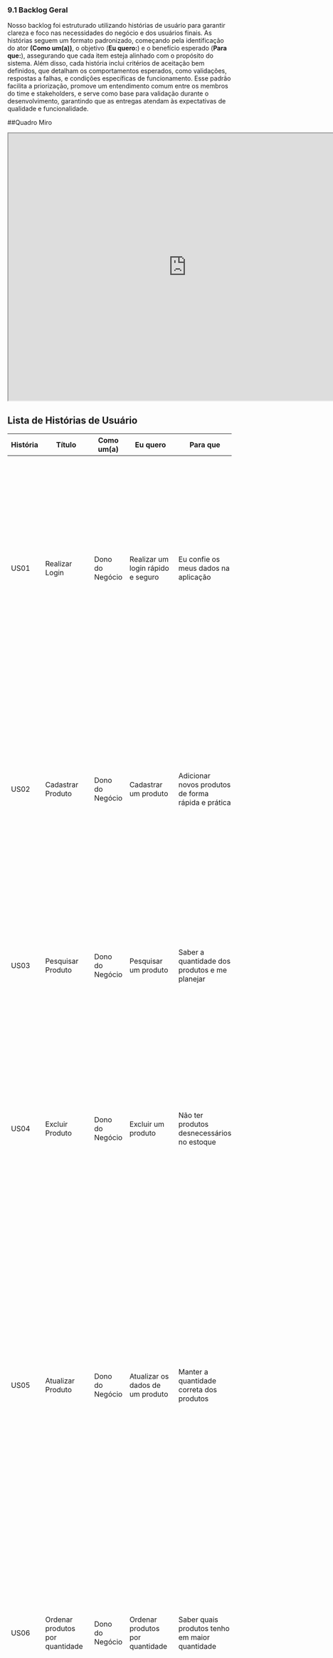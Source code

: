 ### 9.1 **Backlog Geral**
Nosso backlog foi estruturado utilizando histórias de usuário para garantir clareza e foco nas necessidades do negócio e dos usuários finais. As histórias seguem um formato padronizado, começando pela identificação do ator **(Como um(a))**, o objetivo (**Eu quero:**) e o benefício esperado (**Para que:**), assegurando que cada item esteja alinhado com o propósito do sistema. Além disso, cada história inclui critérios de aceitação bem definidos, que detalham os comportamentos esperados, como validações, respostas a falhas, e condições específicas de funcionamento. Esse padrão facilita a priorização, promove um entendimento comum entre os membros do time e stakeholders, e serve como base para validação durante o desenvolvimento, garantindo que as entregas atendam às expectativas de qualidade e funcionalidade.

##Quadro Miro

<iframe src="https://miro.com/app/board/uXjVL4APDBU=/?share_link_id=215557801634" width="800" height="600"></iframe>

## Lista de Histórias de Usuário

| História | Título                            | Como um(a)       | Eu quero                              | Para que                               | Critérios de Aceitação                                                                                                       |
|--------|-----------------------------------|------------------|---------------------------------------|----------------------------------------|-----------------------------------------------------------------------------------------------------------------------------|
| US01    | Realizar Login                    | Dono do Negócio  | Realizar um login rápido e seguro     | Eu confie os meus dados na aplicação  | 1. O sistema deve informar qual campo não foi preenchido corretamente em caso de falha. <br> 2. CPF e senha devem ser únicos por usuário. <br> 3. Manter o usuário logado por 24 horas, a menos que ele faça logout. <br> 4. Redirecionar o usuário para a página inicial com uma mensagem de boas-vindas após o login bem-sucedido. |
| US02   | Cadastrar Produto               | Dono do Negócio  | Cadastrar um produto                  | Adicionar novos produtos de forma rápida e prática | 1. Concluir o cadastro em até 3 etapas. <br> 2. Informar nome, quantidade e descrição. <br> 3. Preço deve aceitar valores numéricos positivos. <br> 4. Permitir quantidades fracionadas. <br> 5. Exibir mensagem de sucesso após cadastro. <br> 6. Exibir mensagem clara se houver campos ausentes ou inválidos. |
| US03  | Pesquisar Produto               | Dono do Negócio  | Pesquisar um produto                  | Saber a quantidade dos produtos e me planejar | 1. Permitir pesquisa pelo nome completo ou parcial. <br> 2. A pesquisa deve ser acionada por "Enter" ou botão "Buscar". <br> 3. Exibir "Nenhum produto encontrado" se não houver resultados. |
| US04    | Excluir Produto               | Dono do Negócio  | Excluir um produto                    | Não ter produtos desnecessários no estoque | 1. Exibir mensagem de confirmação antes de excluir. <br> 2. A exclusão deve ser confirmada pelo usuário. <br> 3. O botão de exclusão não deve ser facilmente clicado acidentalmente. <br> 4. Após exclusão, o produto não deve mais aparecer na lista. |
| US05  | Atualizar Produto            | Dono do Negócio  | Atualizar os dados de um produto      | Manter a quantidade correta dos produtos | 1. Permitir atualização de nome, descrição e quantidade. <br> 2. A edição deve ser feita a partir de uma lista com a opção "Editar". <br> 3. Validar os dados antes de salvar. <br> 4. Exibir mensagem de sucesso após salvar. <br> 5. Exibir mensagem de erro clara em caso de falha. <br> 6. O formulário deve carregar os dados atuais. <br> 7. Botões "Salvar" e "Cancelar" devem estar disponíveis. <br> 8. As alterações devem refletir imediatamente na lista e estoque. |
| US06   | Ordenar produtos por quantidade   | Dono do Negócio  | Ordenar produtos por quantidade       | Saber quais produtos tenho em maior quantidade | 1. Permitir ordenação crescente e decrescente. <br> 2. A ordenação deve ser acionada por botões ou opções claras. <br> 3. Exibir os produtos na nova ordem sem recarregar a página. <br> 4. Manter a ordenação enquanto o usuário estiver na lista. |
| US07   | Cadastrar Evento                | Dono do Negócio  | Cadastrar um Evento                   | Ficar ciente dos eventos futuros       | 1. Permitir cadastro informando nome, data, horário, local, quantidade de pessoas e descrição. <br> 2. Concluir em até 3 etapas ou em uma única tela. <br> 3. Botões "Salvar" e "Cancelar" devem estar disponíveis. <br> 4. Exibir evento na lista ou calendário após salvar. <br> 5. Exibir mensagem de confirmação após sucesso. <br> 6. Exibir mensagens específicas em caso de erro. |
| US08   | Cadastrar Gastos do evento      | Dono do Negócio  | Cadastrar os Gastos de um evento      | Saber quanto gastei em um evento       | 1. Associar gastos a um evento cadastrado. <br> 2. Informar tipo de gasto, descrição, valor e data. <br> 3. Valor deve aceitar apenas números positivos. <br> 4. Exibir mensagem de confirmação após sucesso. <br> 5. Exibir mensagens claras em caso de erro. |
| US09    | Cadastrar Ganhos do Evento      | Dono do Negócio  | Cadastrar os ganhos de um evento      | Saber quanto vendi e avaliar o evento  | 1. Registrar ganhos relacionados a um evento. <br> 2. Solicitar descrição, valor arrecadado e data. <br> 3. Valor deve aceitar apenas números positivos. <br> 4. Exibir mensagem de confirmação após sucesso. <br> 5. Exibir mensagens claras em caso de erro. |
| US010  | Gerar Relatório Referente aos Ganhos do Evento| Dono do Negócio  | Gerar relatórios sobre ganhos| Avaliar a lucratividade e tomar decisões estratégicas | 1. Relatórios devem conter nome do evento, total de ganhos, balanço final e lista detalhada de ganhos. <br> 2. Exibir relatório em formato organizado (tabelas ou gráficos). <br> 3. Destacar balanço final com cores diferenciadas. <br> 4. Permitir exportação em PDF e Excel. <br> 5. Armazenar relatório para consulta posterior. |
 |US011  | Gerar Relatório Referente aos Gastos do Evento| Dono do Negócio  | Gerar relatórios sobre gastos | Avaliar a lucratividade e tomar decisões estratégicas | 1. Relatórios devem conter nome do evento, total de gastos, balanço final e lista detalhada de gastos. <br> 2. Exibir relatório em formato organizado (tabelas ou gráficos). <br> 3. Destacar balanço final com cores diferenciadas. <br> 4. Permitir exportação em PDF e Excel. <br> 5. Armazenar relatório para consulta posterior. |
| US012  | Pesquisar Eventos Passados        | Dono do Negócio  | Pesquisar eventos passados            | Acessar informações relevantes de eventos passados | 1. Permitir pesquisa por nome ou período/datas. <br> 2. Exibir nome, data, local e relatório financeiro. <br> 3. Indicar claramente quando nenhum evento for encontrado. |
| US013 | Pesquisar Eventos Futuros         | Dono do Negócio  | Pesquisar eventos futuros             | Planejar melhor as ações para os próximos eventos | 1. Permitir pesquisa por nome ou período/datas. <br> 2. Exibir nome, data e local do evento. <br> 3. Indicar claramente quando nenhum evento for encontrado. |
| US014  | Atualizar dados dos eventos       | Dono do Negócio  | Atualizar os dados de eventos cadastrados | Corrigir informações ou refletir alterações | 1. Permitir atualização de nome, data, local, horário, quantidade de pessoas, gastos e ganhos. <br> 2. Disponibilizar botão "Editar". <br> 3. Formulário deve exibir dados atuais. <br> 4. Validar as informações antes de salvar. <br> 5. Exibir mensagem de sucesso após salvar. <br> 6. Manter dados originais se o usuário cancelar a edição. |
| US015  | Cadastrar funcionário       | Dono do Negócio  | Cadastrar novos funcionários no sistema   | Eu possa gerenciar informações da equipe com eficiência | 1. O sistema deve permitir que o dono do negócio cadastre novos funcionários preenchendo os seguintes campos obrigatórios: Nome, telefone de contato. <br> 2. O sistema deve permitir que o dono do negócio avalie os funcionários de uma forma simples o desempenho e a pontualidade dos funcionários. <br> 3. Após o cadastro, o sistema deve exibir uma mensagem de sucesso.  <br> 4. Caso ocorra um erro, o sistema deve exibir uma mensagem clara com a razão do erro. <br> 5. As informações cadastradas devem ser armazenadas corretamente no banco de dados, garantindo a integridade e disponibilidade dos dados. <br> 6. O sistema deve impedir o cadastro de funcionários com informações incompletas ou incorretas.
| US016  | Excluir funcionário       | Dono do Negócio  | Excluir funcionários que não fazem mais parte da empresa  | Eu possa manter o cadastro atualizado | 1. O sistema deve permitir que o dono do negócio exclua um funcionário selecionado na lista de funcionários cadastrados. <br> 2. Antes de excluir, o sistema deve exibir uma mensagem de confirmação. <br> 3. Deve haver botões de confirmação e cancelamento claramente identificados.  <br> 4. O sistema não deve permitir a exclusão de funcionários vinculados a eventos futuros. <br> 5. Caso o funcionário não possa ser excluído, o sistema deve exibir uma mensagem clara explicando o porquê. <br> 6. Após uma exclusão bem-sucedida, o sistema deve exibir uma mensagem de confirmação.|
| US017 | Atualizar dados dos funcionários | Dono do Negócio  | Atualizar as informações dos funcionários   | Eu possa corrigir dados ou adicionar novas informações relevantes.  | 1. O sistema deve permitir que o dono do negócio edite as informações de um funcionário previamente cadastrado <br> 2. O sistema deve permitir a atualização de todos os dados e das avaliações do funcionário. <br> 3. O sistema deve validar os dados atualizados.   <br> 4. Após salvar as alterações, o sistema deve exibir uma mensagem de sucesso.  <br> 5. Caso ocorra um erro, deve ser exibida uma mensagem clara com o motivo do erro.   <br> 6. O sistema deve exibir um botão ou link claramente identificado como "Editar" ao lado de cada funcionário na lista.|
| US018  | Registro de Pagamento de funcionário | Dono do Negócio  | Registrar pagamentos de funcionários    | Eu possa controlar as finanças e garantir o histórico de pagamentos.  | 1. O sistema deve permitir que o dono do negócio registre pagamentos realizados para cada funcionário. <br> 2. O sistema deve validar o valor do pagamento, apenas valores positivos decimais ou não.  <br> 3. Após registrar o pagamento, o sistema deve exibir uma mensagem de sucesso.   <br> 4. Caso ocorra um erro, deve ser exibida uma mensagem clara com o motivo do erro.  <br> 5. O sistema deve permitir que o usuário visualize uma lista de pagamentos realizados, pesquisando por nome ou data.|
| US019  | Pesquisar Funcionário   | Dono do Negócio  | Pesquisar informações de funcionários no sistema  | Eu possa acessar dados rapidamente quando necessário     | 1. O sistema deve permitir que o dono do negócio pesquise informações de funcionários cadastrados utilizando diferentes critérios. <br> 2. A pesquisa deve aceitar os seguintes parâmetros: nome, telefone de contato, desempenho e pontualidade.  <br> 3. O sistema deve exibir uma lista com os funcionários que correspondem aos critérios de busca.  <br> 4. Se nenhum funcionário for encontrado, o sistema deve exibir uma mensagem. <br> 5. Caso ocorra um erro, deve ser exibida uma mensagem clara com o motivo do erro.|



##Épicos e Histórias de Usuários

###Épico 1: Estoque

- **História 2:** US02 - Cadastrar Produto
- **História 3:** US03 - Pesquisar Produto 
- **História 4:** US04 - Excluir Produto
- **História 5:** US05 - Atualizar Produto 
- **História 6:** US06 - Ordenar produtos por quantidade

###Épico 2: Eventos

- **História 7:** US07 - Cadastrar Evento
- **História 8:** US08 - Cadastrar Gastos do Evento 
- **História 9:** US09 - Cadastrar Ganhos do Evento 
- **História 10:** US010 - Gerar Relatório Referente aos Ganhos do Evento 
- **História 11:** US011 - Gerar Relatório Referente aos Gastos do Evento
- **História 12:** US012 - Pesquisar Eventos Passados 
- **História 13:** US013 - Pesquisar Eventos Futuros 
- **História 14:** US014 - Atualizar Dados dos Eventos

# 9.2 **Priorização**
Aqui está a fórmula usada para a priorização dos requisitos, com foco em valorizar significativamente a frequência de uso.

![formula](../imagens/formula.png)


| **História**  | **Título**                                    | **Valor de Negócio** | **Complexidade Técnica** | **Frequência de Uso** | **Prioridade** |
|-------------------|-----------------------------------------------|----------------------|--------------------------|-----------------------|----------------|
| **US01**          | Realizar Login                               | 5                    | 4                        | 1                     | 7,5            |
| **US02**          | Cadastrar Produto                          | 5                    | 2                        | 3                     | 45             |
| **US03**          | Pesquisar Produto                          | 5                    | 3                        | 3                     | 30             |
| **US04**          | Excluir Produto                          | 3                    | 3                        | 2                     | 12             |
| **US05**          | Atualizar Produto                       | 5                    | 2                        | 2                     | 30             |
| **US06**          | Ordenar produtos por quantidade              | 5                    | 3                        | 1                     | 10             |
| **US07**          | Cadastrar Evento                           | 5                    | 2                        | 2                     | 30             |
| **US08**          | Cadastrar Gastos do Evento                 | 5                    | 2                        | 2                     | 30             |
| **US09**          | Cadastrar Ganhos do Evento                 | 5                    | 2                        | 2                     | 20             |
| **US10**          | Gerar Relatório Referente aos Ganhos do Evento | 5                    | 2                        | 2                     | 30             |
|**US11**          | Gerar Relatório Referente aos Gastos do Evento                  |          5          |            2             |           2          |     30        |
| **US12**          | Pesquisar Eventos Passados                   | 5                    | 2                        | 3                     | 45             |
| **US13**          | Pesquisar Eventos Futuros                    | 5                    | 3                        | 3                     | 30             |
| **US14**          | Atualizar Dados dos Eventos                  | 5                    | 2                        | 2                     | 30             |
| **US15**          | Cadastrar Funcionário                  | 5                    | 1                        | 1                     | 30             |
| **US16**          | Excluir Funcionário                  | 4                    | 1                        | 1                     | 24             |
| **US17**          | Atualizar Dados dos Funcionários                 | 5                    | 1                        | 1                     | 30             |
| **US18**          | Registrar Pagamento de Funcionário                  | 5                    | 2                        | 1                     | 15             |
| **US19**          | Pesquisar Funcionário                 | 5                    | 2                        | 1                     | 30             |



# 9.3 **MVP**

Com base na priorização feita e visando entregar maior valor para o cliente nosso mvp será composto dos seguintes requisitos:

| **História** | **Título**                                     |
|-------------------|------------------------------------------------|
| **US02**          | Cadastrar Produto                              |
| **US13**          | Pesquisar Eventos Futuros                      |
| **US12**          | Pesquisar Eventos Passados                     |
| **US03**          | Pesquisar Produto                              |
| **US05**          | Atualizar Produto                               |
| **US10**          | Gerar Relatório Referente aos Ganhos do Evento |
| **US11**          | Gerar Relatório Referente aos Gastos do Evento |
| **US14**          | Atualizar Dados dos Eventos                    |
| **US07**          | Cadastrar Evento                               |
| **US08**          | Cadastrar Gastos do Evento                     |
| **US09**          | Cadastrar Ganhos do Evento                     |


**Possiveis Incrementos**

| **História** | **Título**                                  |
|-------------------|---------------------------------------------|
| **US04**          | Exclusão de Produto                         |
| **US06**          | Ordenar Produtos por Quantidade             |
| **US01**          | Realizar Login                              |
| **US015**          | Cadastrar Funcionário                             |
| **US016**          | Excluir Funcionário                             |
| **US017**          | Atualizar Dados dos Funcionários                            |
| **US018**          | Registrar Pagamento de Funcionário                            |
| **US019**          | Pesquisar Funcionário                              |



**Histórico de Revisão**

| **Data**   | **Versão** | **Descrição**                                                                         | **Autor**                                                                 |
| ---------- | ---------- | ------------------------------------------------------------------------------------- | ------------------------------------------------------------------------- |
| 16/12/2024 | 1\.0 | Criação do documento | Pedro Gois |s
| 16/12/2024 | 2\.0 | Atualização do documento | Pedro Gois |s
| 20/01/2025 | 3\.0 | Atualizacão do Documento | Iderlan Junio |